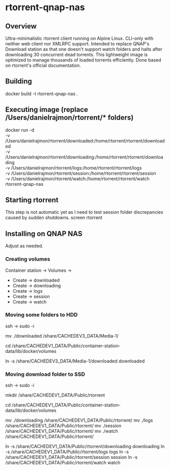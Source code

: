 # rtorrent-qnap-nas

## Overview
Ultra-minimalistic rtorrent client running on Alpine Linux.
CLI-only with neither web client nor XMLRPC support.
Intended to replace QNAP's Download station as that one doesn't support watch folders and halts after downloading 30 concurrent dead torrents.
This lightweight image is optimized to manage thousands of loaded torrents efficiently.
Done based on rtorrent's official documentation.

## Building
docker build -t rtorrent-qnap-nas .

## Executing image (replace /Users/danielrajmon/rtorrent/* folders)
docker run -d \
  -v /Users/danielrajmon/rtorrent/downloaded:/home/rtorrent/rtorrent/downloaded \
  -v /Users/danielrajmon/rtorrent/downloading:/home/rtorrent/rtorrent/downloading \
  -v /Users/danielrajmon/rtorrent/logs:/home/rtorrent/rtorrent/logs \
  -v /Users/danielrajmon/rtorrent/session:/home/rtorrent/rtorrent/session \
  -v /Users/danielrajmon/rtorrent/watch:/home/rtorrent/rtorrent/watch \
  rtorrent-qnap-nas

## Starting rtorrent
This step is not automatic yet as I need to test session folder discrepancies caused by sudden shutdowns.
screen
rtorrent

## Installing on QNAP NAS
Adjust as needed.

### Creating volumes
Container station -> Volumes ->
- Create -> downloaded
- Create -> downloading
- Create -> logs
- Create -> session
- Create -> watch

### Moving some folders to HDD
ssh -> sudo -i

mv ./downloaded /share/CACHEDEV3_DATA/Media-1/

cd /share/CACHEDEV1_DATA/Public/container-station-data/lib/docker/volumes

ln -s /share/CACHEDEV3_DATA/Media-1/downloaded downloaded


### Moving download folder to SSD
ssh -> sudo -i

mkdir /share/CACHEDEV1_DATA/Public/rtorrent

cd /share/CACHEDEV1_DATA/Public/container-station-data/lib/docker/volumes

mv ./downloading /share/CACHEDEV1_DATA/Public/rtorrent/
mv ./logs /share/CACHEDEV1_DATA/Public/rtorrent/
mv ./session /share/CACHEDEV1_DATA/Public/rtorrent/
mv ./watch /share/CACHEDEV1_DATA/Public/rtorrent/

ln -s /share/CACHEDEV1_DATA/Public/rtorrent/downloading downloading
ln -s /share/CACHEDEV1_DATA/Public/rtorrent/logs logs
ln -s /share/CACHEDEV1_DATA/Public/rtorrent/session session
ln -s /share/CACHEDEV1_DATA/Public/rtorrent/watch watch

